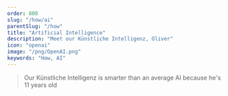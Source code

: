 ```yaml
---
order: 800
slug: "/how/ai"
parentSlug: "/how"
title: "Artificial Intelligence"
description: "Meet our Künstliche Intelligenz, Oliver"
icon: "openai"
image: "/png/OpenAI.png"
keywords: "How, AI"
---
```

> Our Künstliche Intelligenz is smarter than an average AI because he's 11 years old